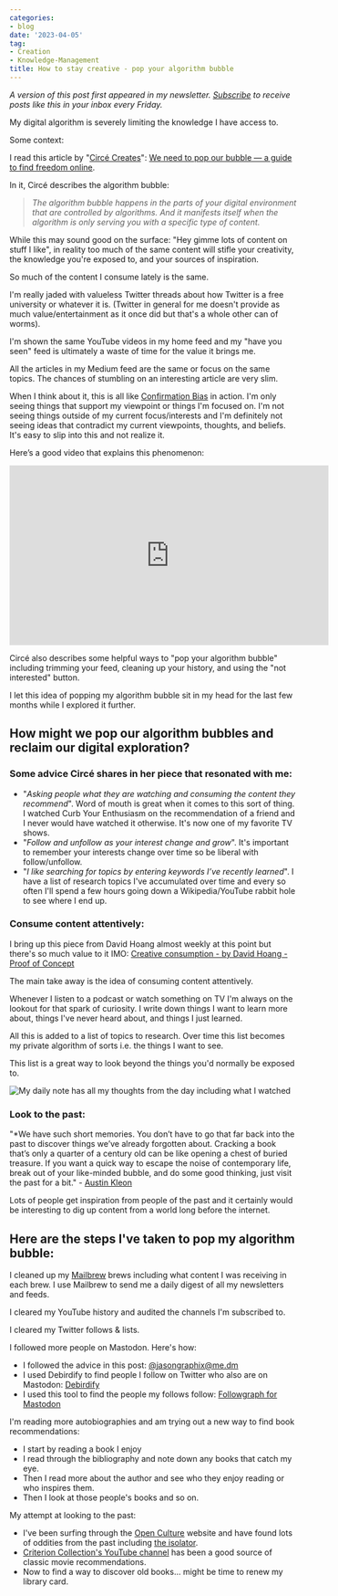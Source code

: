 ```yaml
---
categories:
- blog
date: '2023-04-05'
tag:
- Creation
- Knowledge-Management
title: How to stay creative - pop your algorithm bubble
---
```


*A version of this post first appeared in my newsletter. [Subscribe](https://designinsight.substack.com/) to receive posts like this in your inbox every Friday.*

My digital algorithm is severely limiting the knowledge I have access to.

Some context:

I read this article by "[Circé Creates](https://medium.com/@circecreates)": [We need to pop our bubble — a guide to find freedom online](https://medium.com/@circecreates/we-need-to-pop-our-bubble-a-guide-to-find-freedom-online-2f87f288be50). 

In it, Circé describes the algorithm bubble:

> _The algorithm bubble happens in the parts of your digital environment that are controlled by algorithms. And it manifests itself when the algorithm is only serving you with a specific type of content._

While this may sound good on the surface: "Hey gimme lots of content on stuff I like", in reality too much of the same content will stifle your creativity, the knowledge you're exposed to, and your sources of inspiration.

So much of the content I consume lately is the same. 

I'm really jaded with valueless Twitter threads about how Twitter is a free university or whatever it is. (Twitter in general for me doesn't provide as much value/entertainment as it once did but that's a whole other can of worms).

I'm shown the same YouTube videos in my home feed and my "have you seen" feed is ultimately a waste of time for the value it brings me.

All the articles in my Medium feed are the same or focus on the same topics. The chances of stumbling on an interesting article are very slim.

When I think about it, this is all like [Confirmation Bias](https://en.wikipedia.org/wiki/Confirmation_bias) in action. I'm only seeing things that support my viewpoint or things I'm focused on. I'm not seeing things outside of my current focus/interests and I'm definitely not seeing ideas that contradict my current viewpoints, thoughts, and beliefs. It's easy to slip into this and not realize it.

Here’s a good video that explains this phenomenon:

<iframe width="560" height="315" src="https://www.youtube.com/embed/prx9bxzns3g" title="YouTube video player" frameborder="0" allow="accelerometer; autoplay; clipboard-write; encrypted-media; gyroscope; picture-in-picture; web-share" allowfullscreen></iframe>

Circé also describes some helpful ways to "pop your algorithm bubble" including trimming your feed, cleaning up your history, and using the "not interested" button.

I let this idea of popping my algorithm bubble sit in my head for the last few months while I explored it further.

## How might we pop our algorithm bubbles and reclaim our digital exploration?

### Some advice Circé shares in her piece that resonated with me:

- "*Asking people what they are watching and consuming the content they recommend*". Word of mouth is great when it comes to this sort of thing. I watched Curb Your Enthusiasm on the recommendation of a friend and I never would have watched it otherwise. It's now one of my favorite TV shows.
- "*Follow and unfollow as your interest change and grow*". It's important to remember your interests change over time so be liberal with follow/unfollow. 
- "*I like searching for topics by entering keywords I’ve recently learned*". I have a list of research topics I've accumulated over time and every so often I'll spend a few hours going down a Wikipedia/YouTube rabbit hole to see where I end up.

### Consume content attentively:

I bring up this piece from David Hoang almost weekly at this point but there's so much value to it IMO: [Creative consumption - by David Hoang - Proof of Concept](https://www.proofofconcept.pub/p/creative-consumption?ref=heydesigner)

The main take away is the idea of consuming content attentively. 

Whenever I listen to a podcast or watch something on TV I'm always on the lookout for that spark of curiosity. I write down things I want to learn more about, things I've never heard about, and things I just learned. 

All this is added to a list of topics to research. Over time this list becomes my private algorithm of sorts i.e. the things I want to see.

This list is a great way to look beyond the things you'd normally be exposed to.

![My daily note has all my thoughts from the day including what I watched](https://substackcdn.com/image/fetch/f_auto,q_auto:good,fl_progressive:steep/https%3A%2F%2Fsubstack-post-media.s3.amazonaws.com%2Fpublic%2Fimages%2F295e5915-3964-4250-a9da-f88bacef4d19_592x579.png)

### Look to the past:

"*We have such short memories. You don’t have to go that far back into the past to discover things we’ve already forgotten about. Cracking a book that’s only a quarter of a century old can be like opening a chest of buried treasure. If you want a quick way to escape the noise of contemporary life, break out of your like-minded bubble, and do some good thinking, just visit the past for a bit." - [Austin Kleon](https://austinkleon.com/)

Lots of people get inspiration from people of the past and it certainly would be interesting to dig up content from a world long before the internet.


## Here are the steps I've taken to pop my algorithm bubble:

I cleaned up my [Mailbrew](https://mailbrew.com/) brews including what content I was receiving in each brew. I use Mailbrew to send me a daily digest of all my newsletters and feeds.

I cleared my YouTube history and audited the channels I'm subscribed to.

I cleared my Twitter follows & lists.

I followed more people on Mastodon. Here's how:

- I followed the advice in this post: [@jasongraphix@me.dm](https://me.dm/@jasongraphix/109983179448443179)
- I used Debirdify to find people I follow on Twitter who also are on Mastodon: [Debirdify](https://debirdify.pruvisto.org/)
- I used this tool to find the people my follows follow: [Followgraph for Mastodon](https://followgraph.vercel.app/)

I'm reading more autobiographies and am trying out a new way to find book recommendations: 

- I start by reading a book I enjoy 
- I read through the bibliography and note down any books that catch my eye. 
- Then I read more about the author and see who they enjoy reading or who inspires them. 
- Then I look at those people's books and so on.

My attempt at looking to the past:

- I've been surfing through the [Open Culture](https://www.openculture.com/faq) website and have found lots of oddities from the past including [the isolator](https://designinsight.substack.com/p/086).
- [Criterion Collection's YouTube channel](https://www.youtube.com/@criterioncollection/featured) has been a good source of classic movie recommendations.
- Now to find a way to discover old books... might be time to renew my library card.